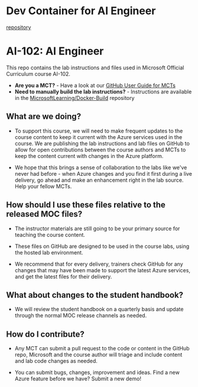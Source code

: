 # Dev Container for AI Engineer
[repository](https://codeberg.org/mingote/ms-ai-102-lab-env)  


# AI-102: AI Engineer

This repo contains the lab instructions and files used in Microsoft Official Curriculum course AI-102.

- **Are you a MCT?** - Have a look at our [GitHub User Guide for MCTs](https://microsoftlearning.github.io/MCT-User-Guide/)
- **Need to manually build the lab instructions?** - Instructions are available in the [MicrosoftLearning/Docker-Build](https://github.com/MicrosoftLearning/Docker-Build) repository

## What are we doing?

- To support this course, we will need to make frequent updates to the course content to keep it current with the Azure services used in the course.  We are publishing the lab instructions and lab files on GitHub to allow for open contributions between the course authors and MCTs to keep the content current with changes in the Azure platform.

- We hope that this brings a sense of collaboration to the labs like we've never had before - when Azure changes and you find it first during a live delivery, go ahead and make an enhancement right in the lab source.  Help your fellow MCTs.

## How should I use these files relative to the released MOC files?

- The instructor materials are still going to be your primary source for teaching the course content.

- These files on GitHub are designed to be used in the course labs, using the hosted lab environment.

- We recommend that for every delivery, trainers check GitHub for any changes that may have been made to support the latest Azure services, and get the latest files for their delivery.

## What about changes to the student handbook?

- We will review the student handbook on a quarterly basis and update through the normal MOC release channels as needed.

## How do I contribute?

- Any MCT can submit a pull request to the code or content in the GitHub repo, Microsoft and the course author will triage and include content and lab code changes as needed.

- You can submit bugs, changes, improvement and ideas.  Find a new Azure feature before we have?  Submit a new demo!
